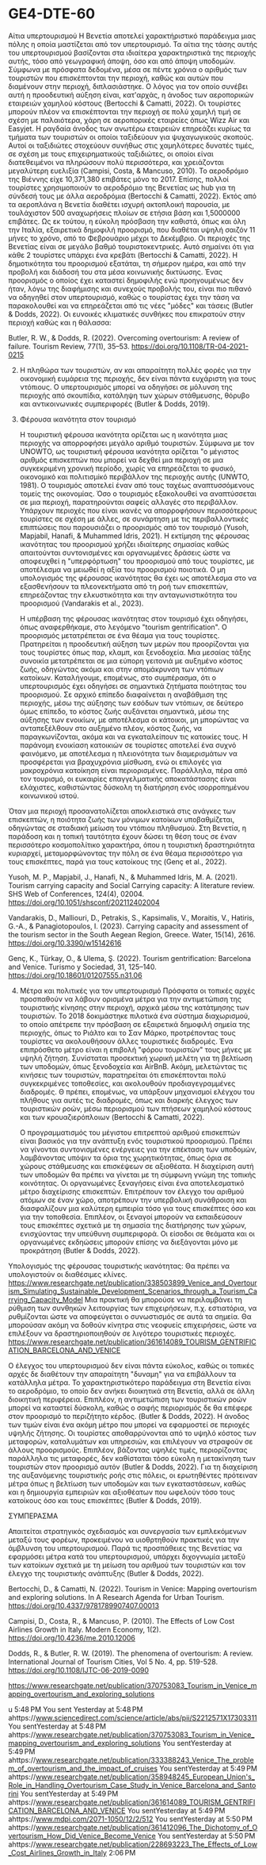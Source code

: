 # GE4-DTE-60

Αίτια υπερτουρισμού
  Η Βενετία αποτελεί χαρακτήριστικό παράδειγμα μιας πόλης η οποία μαστίζεται από τον υπερτουρισμό. Τα αίτια της τάσης αυτής του υπερτουρισμού βασίζονται στα ιδιαίτερα χαρακτηριστικά της περιοχής αυτής, τόσο από γεωγραφική άποψη, όσο και από άποψη υποδομών. Σύμφωνα με πρόσφατα δεδομένα, μέσα σε πέντε χρόνια ο αριθμός των τουριστών που επισκέπτονται την περιοχή, καθώς και αυτών που διαμένουν στην περιοχή, διπλασιάστηκε. Ο λόγος για τον οποίο συνέβει αυτή η προοδευτική αύξηση είναι, κατ'αρχάς, η άνοδος των αεροπορικών εταιρειών χαμηλού κόστους (Bertocchi & Camatti, 2022). Οι τουρίστες μπορούν πλέον να επισκέπτονται την περιοχή σε πολύ χαμηλή τιμή σε σχέση με παλαιότερα, χάρη σε αεροπορικές εταιρείες όπως Wizz Air και Easyjet. Η ραγδαία άνοδος των ανωτέρω εταιρειών επηρεάζει κυρίως τα τμήματα των τουριστών οι οποίοι ταξιδεύουν για ψυχαγωγικούς σκοπούς. Αυτοί οι ταξιδιώτες στοχεύουν συνήθως στις χαμηλότερες δυνατές τιμές, σε σχέση με τους επιχειρηματικούς ταξιδιώτες, οι οποίοι είναι διατεθειμένοι να πληρώσουν πολύ περισσότερα, και χρειάζονται μεγαλύτερη ευελιξία (Campisi, Costa, & Mancuso, 2010). Το αεροδρόμιο της Βιέννης είχε 10,371,380 επιβάτες μόνο το 2017. Επίσης, πολλοί τουρίστες χρησιμοποιούν το αεροδρόμιο της Βενετίας ως hub για τη σύνδεσή τους με άλλα αεροδρόμια (Bertocchi & Camatti, 2022).
  Εκτός από τα αεροπλάνα η Βενετία διαθέτει ισχυρή ακτοπλοική παρουσία, με τουλάχιστον 500 αναχωρήσεις πλοίων σε ετήσια βάση και 1,5000000 επιβάτες. Ως εκ τούτου, η εύκολη πρόσβαση την καθιστά, όπως και όλη την Ιταλία, εξαιρετικά δημοφιλή προορισμό, που διαθέται υψηλή σαιζόν 11 μήνες το χρόνο, από το Φεβρουάριο μέχρι το Δεκέμβριο. Οι περιοχές της Βενετίας είναι σε μεγάλο βαθμό τουριστοκεντρικές. Αυτό σημαίνει ότι για κάθε 2 τουρίστες υπάρχει ένα κρεβάτι (Bertocchi & Camatti, 2022).
  Η δημοτικότητα του προορισμού εξατάται, τη σήμερον ημέρα, και από την προβολή και διάδοσή του στα μέσα κοινωνικής δικτύωσης. Ένας προορισμός ο οποίος έχει καταστεί δημοφιλής ενώ προηγουμένως δεν ήταν, λόγω της διαφήμισης και συνεχούς προβολής του, είναι πιο πιθανό να οδηγηθεί στον υπερτουρισμό, καθώς ο τουρίστας έχει την τάση να παρακολουθεί και να επηρεάζεται από τις νέες "μόδες" και τάσεις (Butler & Dodds, 2022). 
  Οι ευνοικές κλιματικές συνθήκες που επικρατούν στην περιοχή καθώς και η θάλασσα:


Butler, R. W., & Dodds, R. (2022). Overcoming overtourism: A review of failure. Tourism Review, 77(1), 35–53. https://doi.org/10.1108/TR-04-2021-0215

2. Η πληθώρα των τουριστών, αν και απαραίτητη πολλές φορές για την οικονομική ευμάρεια της περιοχής, δεν είναι πάντα ευχάριστη για τους ντόπιους. Ο υπερτουρισμός μπορεί να οδηγήσει σε μόλυνση της περιοχής από σκουπίδια, κατάληψη των χώρων στάθμευσης, θόρυβο και αντικοινωνικές συμπεριφορές (Butler & Dodds, 2019). 

3. Φέρουσα ικανότητα στον τουρισμό

    Η τουριστική φέρουσα ικανότητα ορίζεται ως η ικανότητα μιας περιοχής να απορροφήσει μεγάλο αριθμό τουριστών. Σύμφωνα με τον UNOWTO, ως τουριστική φέρουσα ικανότητα ορίζεται "ο μέγιστος αριθμός επισκεπτών που μπορεί να δεχθεί μια περιοχή σε μια συγκεκριμένη χρονική περίοδο, χωρίς να επηρεάζεται το φυσικό, οικονομικό και πολιτισμiκό περιβάλλον της περιοχής αυτής (UNWTO, 1981). Ο τουρισμός αποτελεί έναν από τους ταχέως αναπτυσσόμενους τομείς της οικονομίας. Όσο ο τουρισμός εξακολουθεί να αναπτύσσεται σε μια περιοχή, παρατηρούνται σαφείς αλλαγές στο περιβάλλον. Υπάρχουν περιοχές που είναι ικανές να απορροφήσουν περισσότερους τουρίστες σε σχέση με άλλες, σε συνάρτηση με τις περιβαλλοντικές επιπτώσεις που παρουσιάζει ο προορισμός από τον τουρισμό (Yusoh, Mapjabil, Hanafi, & Muhammed Idris, 2021). Η εκτίμηση της φέρουσας ικανότητας του προορισμού χρήζει ιδιαίτερης σημασίας καθώς απαιτούνται συντονισμένες και οργανωμένες δράσεις ώστε να αποφευχθεί η "υπερφόρτωση" του προορισμού από τους τουρίστες, με αποτέλεσμα να μειωθεί η αξία του προορισμού ποιοτικά. Ο μη υπολογισμός της φέρουσας ικανότητας θα έχει ως αποτέλεσμα στο να εξασθενήσουν τα πλεονεκτήματα από τη ροή των επισκεπτών, επηρεάζοντας την ελκυστικότητα και την ανταγωνιστικότητα του προορισμού (Vandarakis et al., 2023).


   



   Η υπέρβαση της φέρουσας ικανότητας στον τουρισμό έχει οδηγήσει, όπως αναφερθήκαμε, στο λεγόμενο "tourism gentrification". Ο προορισμός μετατρέπεται σε ένα θέαμα για τους τουρίστες. Πρατηρείται η προοδευτική αύξηση των μερών που προορίζονται για τους τουρίστες όπως παρ, κλαμπ, και ξενοδοχεία. Μια μεσαίας τάξης συνοικία μετατρέπεται σε μια εύπορη γειτονιά με αυξημένο κόστος ζωής, οδηγώντας ακόμα και στην απομάκρυνση των ντόπιων κατοίκων. Καταλήγουμε, επομένως, στο συμπέρασμα, ότι ο υπερτουρισμός έχει οδηγήσει σε σημαντικά ζητήματα ποιότητας του προορισμού. Σε αρχικό επίπεδο διαφαίνεται η αναβάθμιση της περιοχής, μέσω της αύξησης των εσόδων των ντόπιων, σε δεύτερο όμως επίπεδο, το κόστος ζωής αυξάνεται σημαντικά, μέσω της αύξησης των ενοικίων, με αποτέλεσμα οι κάτοικοι, μη μπορώντας να ανταπεξέλθουν στο αυξημένο πλέον, κόστος ζωής, να παραγκωνίζονται, ακόμα και να εγκαταλείπουν τις κατοικίες τους. Η παράνομη ενοικίαση κατοικιών σε τουρίστες αποτελεί ένα συχνό φαινόμενο, με αποτέλεσμα η πλειονότητα των διαμερισμάτων να προσφέρεται για βραχυχρόνια μίσθωση, ενώ οι επιλογές για μακροχρόνια κατοίκηση είναι περιορισμένες. Παράλληλα, πέρα από τον τουρισμό, οι ευκαιρίες επαγγελματικής αποκατάστασης είναι ελάχιστες, καθιστώντας δύσκολη τη διατήρηση ενός ισορροπημένου κοινωνικού ιστού.

Όταν μια περιοχή προσανατολίζεται αποκλειστικά στις ανάγκες των επισκεπτών, η ποιότητα ζωής των μόνιμων κατοίκων υποβαθμίζεται, οδηγώντας σε σταδιακή μείωση του ντόπιου πληθυσμού. Στη Βενετία, η παράδοση και η τοπική ταυτότητα έχουν δώσει τη θέση τους σε έναν περισσότερο κοσμοπολίτικο χαρακτήρα, όπου η τουριστική δραστηριότητα κυριαρχεί, μεταμορφώνοντας την πόλη σε ένα θέαμα περισσότερο για τους επισκέπτες, παρά για τους κατοίκους της (Genç et al., 2022).
   

   Yusoh, M. P., Mapjabil, J., Hanafi, N., & Muhammed Idris, M. A. (2021). Tourism carrying capacity and Social Carrying capacity: A literature review. SHS Web of Conferences, 124(4), 02004. https://doi.org/10.1051/shsconf/202112402004

   Vandarakis, D., Malliouri, D., Petrakis, S., Kapsimalis, V., Moraitis, V., Hatiris, G.-A., & Panagiotopoulos, I. (2023). Carrying capacity and assessment of the tourism sector in the South Aegean Region, Greece. Water, 15(14), 2616. https://doi.org/10.3390/w15142616

Genç, K., Türkay, O., & Ulema, Ş. (2022). Tourism gentrification: Barcelona and Venice. Turismo y Sociedad, 31, 125–140. https://doi.org/10.18601/01207555.n31.06

  4. Μέτρα και πολιτικές για τον υπερτουρισμό
     Πρόσφατα οι τοπικές αρχές προσπαθούν να λάβουν ορισμένα μέτρα για την αντιμετώπιση της τουριστικής κίνησης στην περιοχή, αρχικά μέσω της κατάτμησης των τουριστών. To 2018 δοκιμάστηκε πιλοτικά ένα σύστημα διαχωρισμού, το οποίο απέτρεπε την πρόσβαση σε εξαιρετικά δημοφιλή σημεία της περιοχής, όπως το Ριάλτο και το Σαν Μάρκο, προτρέποντας τους τουρίστες να ακολουθήσουν άλλες τουριστικές διαδρομές. Ένα επιπρόσθετο μέτρο είναι η επιβολή "φόρου τουριστών" τους μήνες με υψηλή ζήτηση. Συνίσταται προσεκτική χωρική μελέτη για τη βελτίωση των υποδομών, όπως ξενοδοχεία και AirBnB. Ακόμη, μελετώντας τις κινήσεις των τουριστών, παρατηρείται ότι επισκέπτονται πολύ συγκεκριμένες τοποθεσίες, και ακολουθούν προδιαγεγραμμένες διαδρομές. Θ πρέπει, επομένως, να υπάρξουν μηχανισμοί ελέγχου του πλήθους για αυτές τις διαδρομές, όπως και διαρκής έλεγχος των τουριστικών ροών, μέσω περιορισμού των πτήσεων χαμηλού κόστους και των κρουαζιερόπλοιων (Bertocchi & Camatti, 2022).

     Ο προγραμματισμός του μέγιστου επιτρεπτού αριθμού επισκεπτών είναι βασικός για την ανάπτυξη ενός τουριστικού προορισμού. Πρέπει να γίνονται συντονισμένες ενέργειες για την επέκταση των υποδομών, λαμβάνοντας υπόψιν τα όρια της χωρητικότητας, όπως όρια σε χώρους στάθμευσης και επισκέψεων σε αξιοθέατα. Η διαχείριση αυτή των υποδομών θα πρέπει να γίνεται με τη σύμφωνη γνώμη της τοπικής κοινότητας. Οι οργανωμένες ξεναγήσεις είναι ένα αποτελεσματικό μέτρο διαχείρισης επισκεπτών. Επιτρέπουν τον έλεγχο του αριθμού ατόμων σε έναν χώρο, αποτρέπουν την υπερβολική συνάθροιση και διασφαλίζουν μια καλύτερη εμπειρία τόσο για τους επισκέπτες όσο και για την τοποθεσία. Επιπλέον, οι ξεναγοί μπορούν να εκπαιδεύσουν τους επισκέπτες σχετικά με τη σημασία της διατήρησης των χώρων, ενισχύοντας την υπεύθυνη συμπεριφορά. Οι είσοδοι σε θεάματα και οι οργανωμένες εκδηώσεις μπορούν επίσης να διεξάγονται μόνο με προκράτηση (Butler & Dodds, 2022).
     
  Υπολογισμός της φέρουσας τουριστικής ικανότητας: Θα πρέπει να υπολογιστούν οι διαθέσιμες κλίνες. https://www.researchgate.net/publication/338503899_Venice_and_Overtourism_Simulating_Sustainable_Development_Scenarios_through_a_Tourism_Carrying_Capacity_Model
Μια πρακτική θα μπορούσε να περιλαμβάνει τη ρύθμιση των συνθηκών λειτουργίας των επιχειρήσεων, π.χ. εστιατόρια, να ρυθμίζονται ώστε να αποφεύγεται ο συνωστισμός σε αυτά τα σημεία. Θα μπορούσαν ακόμη να δοθούν κίνητρα στις νεοφυείς επιχειρήσεις, ώστε να επιλέξουν να δραστηριοποιηθούν σε λιγότερο τουριστικές περιοχές. https://www.researchgate.net/publication/361614089_TOURISM_GENTRIFICATION_BARCELONA_AND_VENICE

  Ο έλεγχος του υπερτουρισμού δεν είναι πάντα εύκολος, καθώς οι τοπικές αρχές δε διαθέτουν την απαραίτητη "δυναμη" για να επιβάλλουν τα κατάλληλα μέτρα. Το χαρακτηριστικότερο παράδειγμα στη Βενετία είναι το αεροδρόμιο, το οποίο δεν ανήκει διοικητικά στη Βενετία, αλλά σε άλλη διοικητική περιφέρεια. Επιπλέον, η αντιμετώπιση των τουριστικών ροών μπορεί να καταστεί δύσκολη, καθώς ο σαφής περιορισμός δε θα επέφερε στον προορισμό το περιζήτητο κέρδος. (Butler & Dodds, 2022). 
  Η άνοδος των τιμών είναι ένα ακόμη μέτρο που μπορεί να εφαρμοστεί σε περιοχές υψηλής ζήτησης. Οι τουρίστες αποθαρρύνονται από το υψηλό κόστος των μεταφορών, καταλυμάτων και υπηρεσιών, και επιλέγουν να στραφούν σε άλλους προορισμούς. Επιπλέον, βάζοντας υψηλές τιμές, περιορίζοντας παράλληλα τις μεταφορές, δεν καθίσταται τόσο εύκολη η μετακίνηση των τουριστών στον προορισμό αυτόν (Butler & Dodds, 2022).
Για τη διαχείριση της αυξανόμενης τουριστικής ροής στις πόλεις, οι ερωτηθέντες πρότειναν μέτρα όπως η βελτίωση των υποδομών και των εγκαταστάσεων, καθώς και η δημιουργία εμπειριών και αξιοθέατων που ωφελούν τόσο τους κατοίκους όσο και τους επισκέπτες (Butler & Dodds, 2019).

ΣΥΜΠΕΡΑΣΜΑ

Απαιτείται στρατηγικός σχεδιασμός και συνεργασία των εμπλεκόμενων μεταξύ τους φορέων, προκειμένου να υιοθρτηθούν πρακτικές για την άμβλυνση του υπερτουρισμού. Παρά τις προσπάθειες της Βενετίας να εφαρμόσει μέτρα κατά του υπερτουρισμού, υπάρχει διχογνωμία μεταξύ των κατοίκων σχετικά με τη μείωση του αριθμού των τουριστών και τον έλεγχο της τουριστικής ανάπτυξης (Butler & Dodds, 2022).


Bertocchi, D., & Camatti, N. (2022). Tourism in Venice: Mapping overtourism and exploring solutions. In A Research Agenda for Urban Tourism. https://doi.org/10.4337/9781789907407.00013

Campisi, D., Costa, R., & Mancuso, P. (2010). The Effects of Low Cost Airlines Growth in Italy. Modern Economy, 1(2). https://doi.org/10.4236/me.2010.12006


Dodds, R., & Butler, R. W. (2019). The phenomena of overtourism: A review. International Journal of Tourism Cities, Vol 5 No. 4, pp. 519-528. https://doi.org/10.1108/IJTC-06-2019-0090

https://www.researchgate.net/publication/370753083_Tourism_in_Venice_mapping_overtourism_and_exploring_solutions



u 5:48 PM
You sent
Yesterday at 5:48 PM
ahttps://www.sciencedirect.com/science/article/abs/pii/S2212571X17303311
You sentYesterday at 5:48 PM
ahttps://www.researchgate.net/publication/370753083_Tourism_in_Venice_mapping_overtourism_and_exploring_solutions
You sentYesterday at 5:49 PM
ahttps://www.researchgate.net/publication/333388243_Venice_The_problem_of_overtourism_and_the_impact_of_cruises
You sentYesterday at 5:49 PM
ahttps://www.researchgate.net/publication/358948245_European_Union's_Role_in_Handling_Overtourism_Case_Study_in_Venice_Barcelona_and_Santorini
You sentYesterday at 5:49 PM
ahttps://www.researchgate.net/publication/361614089_TOURISM_GENTRIFICATION_BARCELONA_AND_VENICE
You sentYesterday at 5:49 PM
ahttps://www.mdpi.com/2071-1050/12/2/512
You sentYesterday at 5:50 PM
ahttps://www.researchgate.net/publication/361412096_The_Dichotomy_of_Overtourism_How_Did_Venice_Become_Venice
You sentYesterday at 5:50 PM
ahttps://www.researchgate.net/publication/228693223_The_Effects_of_Low_Cost_Airlines_Growth_in_Italy
2:06 PM
